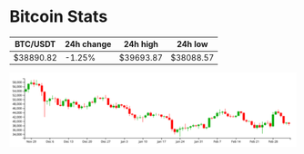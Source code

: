# Bitcoin Stats

BTC/USDT|24h change|24h high|24h low|
|---|---|---|---|
|$38890.82|-1.25%|$39693.87|$38088.57|

<img src="./chart.svg">
